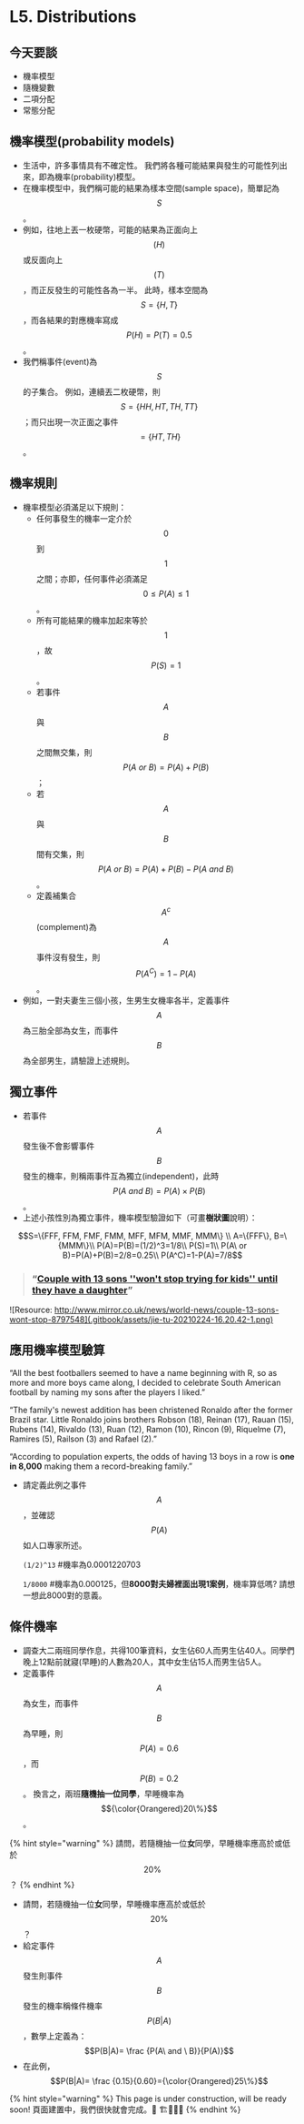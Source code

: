 # L5. Distributions

## 今天要談

* 機率模型
* 隨機變數
* 二項分配
* 常態分配

## 機率模型\(probability models\) 

* 生活中，許多事情具有不確定性。 我們將各種可能結果與發生的可能性列出來，即為機率\(probability\)模型。
* 在機率模型中，我們稱可能的結果為樣本空間\(sample space\)，簡單記為 $$S$$ 。
* 例如，往地上丟一枚硬幣，可能的結果為正面向上$$(H)$$或反面向上 $$(T)$$ ，而正反發生的可能性各為一半。 此時，樣本空間為 $$S =  \{H, T\}$$ ，而各結果的對應機率寫成 $$P(H)=P(T)=0.5$$。 
* 我們稱事件\(event\)為 $$S$$ 的子集合。 例如，連續丟二枚硬幣，則 $$S=\{HH, HT, TH, TT\}$$ ；而只出現一次正面之事件 $$=\{HT, TH\}$$。 

## 機率規則

* 機率模型必須滿足以下規則：
  * 任何事發生的機率一定介於$$0$$ 到$$1$$之間；亦即，任何事件必須滿足 $$0\le P(A)\le1$$ 。
  * 所有可能結果的機率加起來等於$$1$$ ，故$$P(S)=1$$。
  * 若事件$$A$$與$$B$$之間無交集，則 $$P(A\ or \ B)=P(A)+P(B)$$ ；
  * 若$$A$$與$$B$$間有交集，則 $$P(A\ or \ B)=P(A)+P(B)-P(A\ and \ B)$$。
  * 定義補集合$$A^c$$\(complement\)為$$A$$事件沒有發生，則 $$P(A^C)=1-P(A)$$。
* 例如，一對夫妻生三個小孩，生男生女機率各半，定義事件$$A$$為三胎全部為女生，而事件$$B$$為全部男生，請驗證上述規則。

## 獨立事件

* 若事件 $$A$$ 發生後不會影響事件 $$B$$ 發生的機率，則稱兩事件互為獨立\(independent\)，此時 $$P(A\ and \ B) = P(A) \times P(B)$$。
* 上述小孩性別為獨立事件，機率模型驗證如下（可畫**樹狀圖**說明）： 

 $$S=\{FFF, FFM, FMF, FMM, MFF, MFM, MMF, MMM\} \\ A=\{FFF\}, B=\{MMM\}\\ P(A)=P(B)=(1/2)^3=1/8\\ P(S)=1\\ P(A\ or B)=P(A)+P(B)=2/8=0.25\\ P(A^C)=1-P(A)=7/8$$ 

> ### “[Couple with 13 sons ''won't stop trying for kids'' until they have a daughter](https://www.mirror.co.uk/news/world-news/couple-13-sons-wont-stop-8797548)”

![Resource: http://www.mirror.co.uk/news/world-news/couple-13-sons-wont-stop-8797548](.gitbook/assets/jie-tu-20210224-16.20.42-1.png)

## 應用機率模型驗算

“All the best footballers seemed to have a name beginning with R, so as more and more boys came along, I decided to celebrate South American football by naming my sons after the players I liked.” 

“The family's newest addition has been christened Ronaldo after the former Brazil star. Little Ronaldo joins brothers Robson \(18\), Reinan \(17\), Rauan \(15\), Rubens \(14\), Rivaldo \(13\), Ruan \(12\), Ramon \(10\), Rincon \(9\), Riquelme \(7\), Ramires \(5\), Railson \(3\) and Rafael \(2\).” 

“According to population experts, the odds of having 13 boys in a row is **one in 8,000** making them a record-breaking family.” 

* 請定義此例之事件 $$A$$ ，並確認 $$P(A)$$ 如人口專家所述。

  `(1/2)^13` \#機率為0.0001220703 

  `1/8000` \#機率為0.000125，但**8000對夫婦裡面出現1案例**，機率算低嗎? 請想一想此8000對的意義。 

## 條件機率

* 調查大二兩班同學作息，共得100筆資料，女生佔60人而男生佔40人。同學們晚上12點前就寢\(早睡\)的人數為20人，其中女生佔15人而男生佔5人。
* 定義事件$$A$$為女生，而事件 $$B$$ 為早睡，則 $$P(A)=0.6$$ ，而 $$P(B)=0.2$$ 。 換言之，兩班**隨機抽一位同學**，早睡機率為$${\color{Orangered}20\%}$$ 。

{% hint style="warning" %}
請問，若隨機抽一位**女**同學，早睡機率應高於或低於$$20\%$$？
{% endhint %}

* 請問，若隨機抽一位**女**同學，早睡機率應高於或低於$$20\%$$？
* 給定事件 $$A$$ 發生則事件 $$B$$ 發生的機率稱條件機率 $$P(B|A)$$ ，數學上定義為：$$P(B|A)= \frac {P(A\ and \ B)}{P(A)}$$ 
* 在此例，$$P(B|A)= \frac {0.15}{0.60}={\color{Orangered}25\%}$$ 



{% hint style="warning" %}
This page is under construction, will be ready soon! 頁面建置中，我們很快就會完成。👷 🏗🏃🌉🚀
{% endhint %}







